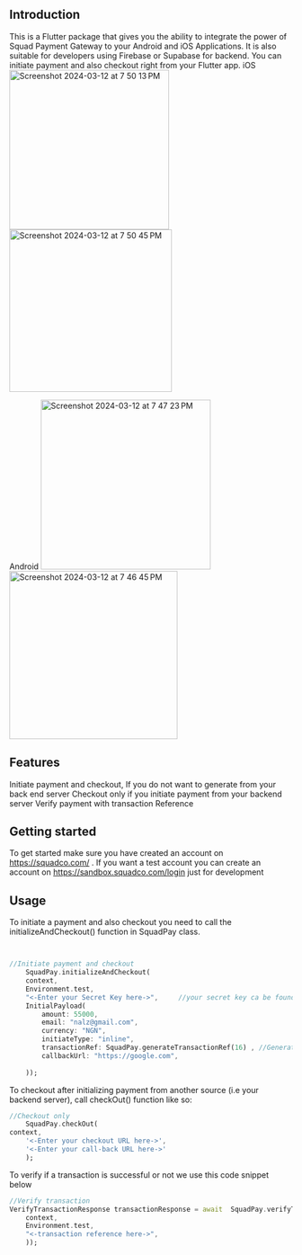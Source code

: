 ## Introduction
This is a Flutter package  that gives you the ability to integrate the
power of Squad Payment Gateway to your Android and iOS Applications. 
It is also suitable for developers using Firebase or Supabase for backend. 
You can initiate payment and also checkout right from your Flutter app.
iOS
<img width="284" alt="Screenshot 2024-03-12 at 7 50 13 PM" src="https://github.com/Joezzy/flutter_squad_sdk/assets/48259356/01f8cc0c-482c-4799-aa16-88ec44ce8649">
<img width="289" alt="Screenshot 2024-03-12 at 7 50 45 PM" src="https://github.com/Joezzy/flutter_squad_sdk/assets/48259356/c4e75e10-e66f-4d8c-8bd3-e50b044e6122">


Android
<img width="302" alt="Screenshot 2024-03-12 at 7 47 23 PM" src="https://github.com/Joezzy/flutter_squad_sdk/assets/48259356/da24933b-5ab0-405d-8e55-f55632e80ed6">
<img width="299" alt="Screenshot 2024-03-12 at 7 46 45 PM" src="https://github.com/Joezzy/flutter_squad_sdk/assets/48259356/67707f1b-976c-4c81-af50-89c5263a2631">



## Features

Initiate payment and checkout, If you do not want to generate from your back end server
Checkout only if you initiate payment from your backend server
Verify payment with transaction Reference

## Getting started

To get started make sure you have created an account on https://squadco.com/ . If you want a test account you can create an account on https://sandbox.squadco.com/login just for development

## Usage

To initiate a payment and also checkout you need to call the  initializeAndCheckout() function in SquadPay class.

```dart


//Initiate payment and checkout
    SquadPay.initializeAndCheckout(
    context, 
    Environment.test, 
    "<-Enter your Secret Key here->",     //your secret key ca be found on your squadco.com dashboard
    InitialPayload(
        amount: 55000,
        email: "nalz@gmail.com",
        currency: "NGN",
        initiateType: "inline",
        transactionRef: SquadPay.generateTransactionRef(16) , //Generate random transaction reference
        callbackUrl: "https://google.com",
        
    ));
```


To checkout after initializing payment from another source (i.e your backend server), call checkOut() function like so:

```dart
//Checkout only
    SquadPay.checkOut(
context,
    '<-Enter your checkout URL here->',
    '<-Enter your call-back URL here->'
    );    
```

To verify if a transaction is successful or not we use this code snippet below
```dart
//Verify transaction 
VerifyTransactionResponse transactionResponse = await  SquadPay.verifyTransaction(
    context, 
    Environment.test,
    "<-transaction reference here->",
    ));   
```




